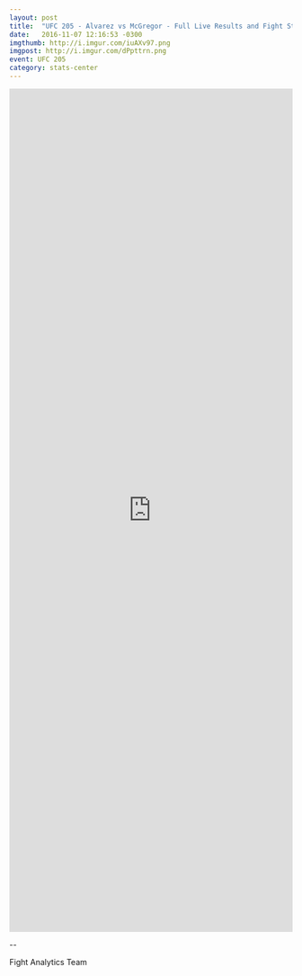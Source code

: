 ```yaml
---
layout: post
title:  "UFC 205 - Alvarez vs McGregor - Full Live Results and Fight Stats"
date:   2016-11-07 12:16:53 -0300
imgthumb: http://i.imgur.com/iuAXv97.png
imgpost: http://i.imgur.com/dPpttrn.png
event: UFC 205
category: stats-center
---
```


<iframe src="http://live.fightanalytics.cc/?live=true/#!/events/5820f573f25ce80546b05f07/new/fightanalytics2" width="100%" height="1500" frameborder="0"></iframe>

-- 

Fight Analytics Team